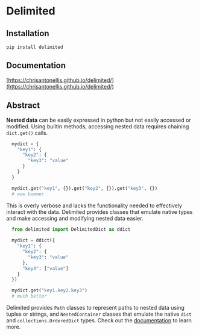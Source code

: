 # Delimited

## Installation

```
pip install delimited
```

## Documentation

[https://chrisantonellis.github.io/delimited/](https://chrisantonellis.github.io/delimited/)

## Abstract

**Nested data** can be easily expressed in python but not easily accessed or modified. Using builtin methods, accessing nested data requires chaining `dict.get()` calls.
``` python
  mydict = {
    "key1": {
      "key2": {
        "key3": "value"
      }
    }
  }

  mydict.get("key1", {}).get("key2", {}).get("key3", {})
  # wow bummer
```
    
This is overly verbose and lacks the functionality needed to effectively interact with the data. Delimited provides classes that emulate native types and make accessing and modifying nested data easier. 

``` python
  from delimited import DelimitedDict as ddict
  
  mydict = ddict({
    "key1": {
      "key2": {
        "key3": "value"
      },
      "key4": ["value"]
    }
  })

  mydict.get("key1.key2.key3")
  # much better
```

Delimited provides `Path` classes to represent paths to nested data using tuples or strings, and `NestedContainer` classes that emulate the native `dict` and `collections.OrderedDict` types. Check out the [documentation](https://chrisantonellis.github.io/delimited/) to learn more.
